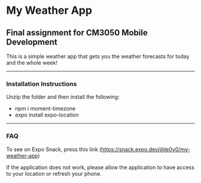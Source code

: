 # My Weather App

## Final assignment for CM3050 Mobile Development

This is a simple weather app that gets you the weather forecasts for today and the whole week!

***

### Installation Instructions

Unzip the folder and then install the following:
* npm i moment-timezone
* expo install expo-location

***

### FAQ

To see on Expo Snack, press this link (https://snack.expo.dev/@le0v0/my-weather-app)

If the application does not work, please allow the application to have access to your location or refresh your phone.
